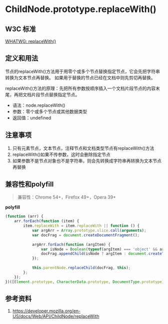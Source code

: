 # ChildNode.prototype.replaceWith()

## W3C 标准
[WHATWG: replaceWith()](https://dom.spec.whatwg.org/#dom-childnode-replaceWith)

## 定义和用法
节点的replaceWith()方法用于用零个或多个节点替换指定节点，它会先把字符串转换为文本节点再替换。
如果用于替换的节点已经在文档中则先剪切再替换。

replaceWith()方法的原理：先把所有参数按顺序插入一个文档片段节点的内容末尾，再把文档片段节点替换指定节点。

- 语法：node.replaceWith()
- 参数：零个或多个节点或其他数据类型
- 返回值：undefined

## 注意事项
1. 只有元素节点，文本节点，注释节点和文档类型节点有replaceWith()方法
2. replaceWith()如果不传参数，这时会删除指定节点
3. 如果参数不是节点对象也不是字符串，则会先转换成字符串再转换为文本节点再替换

## 兼容性和polyfill
> 兼容性：Chrome 54+，Firefox 49+，Opera 39+

**polyfill**
```javascript
(function (arr) {
    arr.forEach(function (item) {
        item.replaceWith = item.replaceWith || function () {
            var argArr = Array.prototype.slice.call(arguments);
            var docFrag = document.createDocumentFragment();
            
            argArr.forEach(function (argItem) {
                var isNode = Boolean(typeof(argItem) === 'object' && argItem !== null && argItem.nodeType > 0);
                docFrag.appendChild(isNode ? argItem : document.createTextNode(String(argItem)));
            });
            
            this.parentNode.replaceChild(docFrag, this);
        };
    });
})([Element.prototype, CharacterData.prototype, DocumentType.prototype]);
```

## 参考资料
1. https://developer.mozilla.org/en-US/docs/Web/API/ChildNode/replaceWith